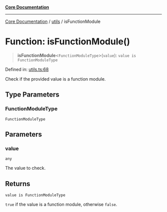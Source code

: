 [**Core Documentation**](../../README.md)

***

[Core Documentation](../../README.md) / [utils](../README.md) / isFunctionModule

# Function: isFunctionModule()

> **isFunctionModule**\<`FunctionModuleType`\>(`value`): `value is FunctionModuleType`

Defined in: [utils.ts:68](https://github.com/stonemjs/core/blob/e2200da501349da1fec304d821c002bb6d055b61/src/utils.ts#L68)

Check if the provided value is a function module.

## Type Parameters

### FunctionModuleType

`FunctionModuleType`

## Parameters

### value

`any`

The value to check.

## Returns

`value is FunctionModuleType`

`true` if the value is a function module, otherwise `false`.
